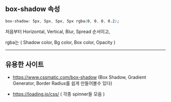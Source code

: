 ## box-shadow 속성

```css
box-shadow: 5px, 5px, 5px, 5px rgba(0, 0, 0, 0.2);
```
처음부터 Horizontal, Vertical, Blur, Spread 순서이고,

rgba는 ( Shadow color, Bg color, Box color, Opacity )

***

## 유용한 사이트

* https://www.cssmatic.com/box-shadow (Box Shadow, Gradient Generator, Border Radius를 쉽게 만들어볼수 있다)

* https://loading.io/css/ ( 각종 spinner들 모음 )
